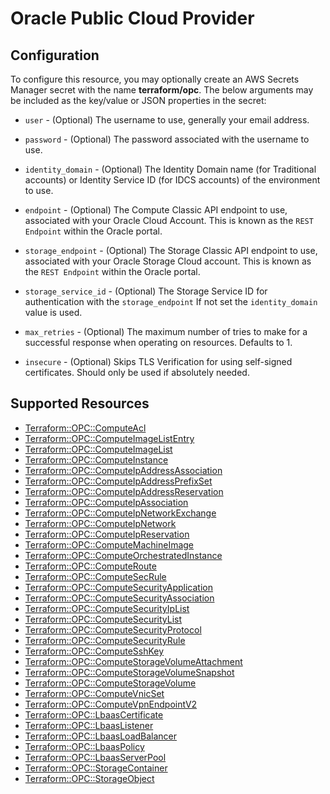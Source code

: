 # Oracle Public Cloud Provider

## Configuration

To configure this resource, you may optionally create an AWS Secrets Manager secret with the name **terraform/opc**. The below arguments may be included as the key/value or JSON properties in the secret:

* `user` - (Optional) The username to use, generally your email address.

* `password` - (Optional) The password associated with the username to use.

* `identity_domain` - (Optional) The Identity Domain name (for Traditional accounts) or Identity Service ID (for IDCS accounts) of the environment to use.  

* `endpoint` - (Optional) The Compute Classic API endpoint to use, associated with your Oracle Cloud Account. This is known as the `REST Endpoint` within the Oracle portal.

* `storage_endpoint` - (Optional) The Storage Classic API endpoint to use, associated with your Oracle Storage Cloud account. This is known as the `REST Endpoint` within the Oracle portal.

* `storage_service_id` - (Optional) The Storage Service ID for authentication with the `storage_endpoint`  If not set the `identity_domain` value is used.

* `max_retries` - (Optional) The maximum number of tries to make for a successful response when operating on resources. Defaults to 1.

* `insecure` - (Optional) Skips TLS Verification for using self-signed certificates. Should only be used if absolutely needed.


## Supported Resources

* [Terraform::OPC::ComputeAcl](docs/providers/opc/ComputeAcl.md)
* [Terraform::OPC::ComputeImageListEntry](docs/providers/opc/ComputeImageListEntry.md)
* [Terraform::OPC::ComputeImageList](docs/providers/opc/ComputeImageList.md)
* [Terraform::OPC::ComputeInstance](docs/providers/opc/ComputeInstance.md)
* [Terraform::OPC::ComputeIpAddressAssociation](docs/providers/opc/ComputeIpAddressAssociation.md)
* [Terraform::OPC::ComputeIpAddressPrefixSet](docs/providers/opc/ComputeIpAddressPrefixSet.md)
* [Terraform::OPC::ComputeIpAddressReservation](docs/providers/opc/ComputeIpAddressReservation.md)
* [Terraform::OPC::ComputeIpAssociation](docs/providers/opc/ComputeIpAssociation.md)
* [Terraform::OPC::ComputeIpNetworkExchange](docs/providers/opc/ComputeIpNetworkExchange.md)
* [Terraform::OPC::ComputeIpNetwork](docs/providers/opc/ComputeIpNetwork.md)
* [Terraform::OPC::ComputeIpReservation](docs/providers/opc/ComputeIpReservation.md)
* [Terraform::OPC::ComputeMachineImage](docs/providers/opc/ComputeMachineImage.md)
* [Terraform::OPC::ComputeOrchestratedInstance](docs/providers/opc/ComputeOrchestratedInstance.md)
* [Terraform::OPC::ComputeRoute](docs/providers/opc/ComputeRoute.md)
* [Terraform::OPC::ComputeSecRule](docs/providers/opc/ComputeSecRule.md)
* [Terraform::OPC::ComputeSecurityApplication](docs/providers/opc/ComputeSecurityApplication.md)
* [Terraform::OPC::ComputeSecurityAssociation](docs/providers/opc/ComputeSecurityAssociation.md)
* [Terraform::OPC::ComputeSecurityIpList](docs/providers/opc/ComputeSecurityIpList.md)
* [Terraform::OPC::ComputeSecurityList](docs/providers/opc/ComputeSecurityList.md)
* [Terraform::OPC::ComputeSecurityProtocol](docs/providers/opc/ComputeSecurityProtocol.md)
* [Terraform::OPC::ComputeSecurityRule](docs/providers/opc/ComputeSecurityRule.md)
* [Terraform::OPC::ComputeSshKey](docs/providers/opc/ComputeSshKey.md)
* [Terraform::OPC::ComputeStorageVolumeAttachment](docs/providers/opc/ComputeStorageVolumeAttachment.md)
* [Terraform::OPC::ComputeStorageVolumeSnapshot](docs/providers/opc/ComputeStorageVolumeSnapshot.md)
* [Terraform::OPC::ComputeStorageVolume](docs/providers/opc/ComputeStorageVolume.md)
* [Terraform::OPC::ComputeVnicSet](docs/providers/opc/ComputeVnicSet.md)
* [Terraform::OPC::ComputeVpnEndpointV2](docs/providers/opc/ComputeVpnEndpointV2.md)
* [Terraform::OPC::LbaasCertificate](docs/providers/opc/LbaasCertificate.md)
* [Terraform::OPC::LbaasListener](docs/providers/opc/LbaasListener.md)
* [Terraform::OPC::LbaasLoadBalancer](docs/providers/opc/LbaasLoadBalancer.md)
* [Terraform::OPC::LbaasPolicy](docs/providers/opc/LbaasPolicy.md)
* [Terraform::OPC::LbaasServerPool](docs/providers/opc/LbaasServerPool.md)
* [Terraform::OPC::StorageContainer](docs/providers/opc/StorageContainer.md)
* [Terraform::OPC::StorageObject](docs/providers/opc/StorageObject.md)
